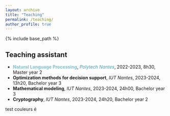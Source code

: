 ```yaml
---
layout: archive
title: "Teaching"
permalink: /teaching/
author_profile: true
---
```


{% include base_path %}

Teaching assistant
---------
* **<span style="color: #82c0cc">Natural Language Processing</span>**, *<span style="color: #489fb5">Polytech Nantes</span>*, 2022-2023, 8h30, Master year 2
* **Optimization methods for decision support**, *IUT Nantes*, 2023-2024, 13h20, Bachelor year 3
* **Mathematical modeling**, *IUT Nantes*, 2023-2024, 24h00, Bachelor year 3
* **Cryptography**, *IUT Nantes*, 2023-2024, 24h20, Bachelor year 2

test couleurs é